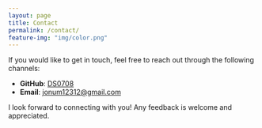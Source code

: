 ```yaml
---
layout: page
title: Contact
permalink: /contact/
feature-img: "img/color.png"
---
```


<!-- <form action="https://getsimpleform.com/messages?form_api_token=" method="post">
  the redirect_to is optional, the form will redirect to the referrer on submission
  <input type='hidden' name='redirect_to' value='full-url/thank-you/' />
  <input type='text' name='name' placeholder='Your Full Name' />
  <input type='email' name='email' placeholder='Your E-mail Address' />
  <textarea name='message' placeholder='Write your message ...'></textarea>
  <input type='submit' value='Send Message' />
</form> -->


If you would like to get in touch, feel free to reach out through the following channels:

- **GitHub**: [DS0708](https://github.com/DS0708)
- **Email**: [jonum12312@gmail.com](mailto:jonum12312@gmail.com)

I look forward to connecting with you! Any feedback is welcome and appreciated.